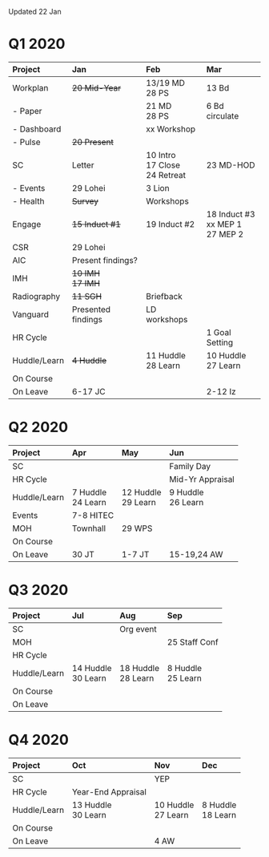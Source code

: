 <meta http-equiv="Cache-Control" content="no-cache, no-store, must-revalidate"/>
<meta http-equiv="Pragma" content="no-cache"/>
<meta http-equiv="Expires" content="0"/>

Updated 22 Jan

# Q1 2020

| Project      |  Jan                      |  Feb                                   |  Mar                      |
| :-----       | :---                      | :---                                   | :---                      |
| Workplan     | ~~20 Mid-Year~~           | 13/19 MD<br>28 PS                         | 13 Bd                     |
| - Paper      |                           | 21 MD<br>28 PS                         | 6 Bd circulate            |
| - Dashboard  |                           | xx Workshop                            |                           |
| - Pulse      | ~~20 Present~~            |                                        |                           |
| SC           | Letter                    | 10 Intro<br>17 Close<br>24 Retreat     | 23 MD-HOD                 |
| - Events     | 29 Lohei                  | 3 Lion                                 |                           |
| - Health     | ~~Survey~~                | Workshops                              |                           |
| Engage       | ~~15 Induct #1~~          | 19 Induct #2<br>                       | 18 Induct #3<br>xx MEP 1<br>27 MEP 2                  |
| CSR          | 29 Lohei                  |                                        |                           |
| AIC          | Present findings?         |                                        |                           |
| IMH          | ~~10 IMH<br>17 IMH~~      |                                        |                           |
| Radiography  | ~~11 SGH~~                | Briefback                              |                           |
| Vanguard     | Presented findings        | LD workshops                           |                           |
| HR Cycle     |                           |                                        | 1 Goal Setting                          |
| Huddle/Learn | ~~4 Huddle~~              | 11 Huddle<br>28 Learn                  | 10 Huddle<br>27 Learn     |
| On Course    |                           |                                        |                           |
| On Leave     | 6-17 JC                   |                                        | 2-12 Iz                   |

# Q2 2020

| Project      |  Apr                      |  May                                   |  Jun                       |
| :-----       | :---                      | :---                                   | :---                       |
| SC           |                           |                                        | Family Day                 |
| HR Cycle     |                           |                                        | Mid-Yr Appraisal           |
| Huddle/Learn | 7 Huddle<br>24 Learn      | 12 Huddle<br>29 Learn                  | 9 Huddle<br>26 Learn       |
| Events       | 7-8 HITEC                 |                                        |                            |
| MOH          | Townhall                  | 29 WPS                                 |                            |                      
| On Course    |                           |                                        |                            |
| On Leave     | 30 JT                     | 1-7 JT                                 | 15-19,24 AW                |

# Q3 2020

| Project      |  Jul                       |  Aug                                  |  Sep                       |
| :-----       | :---                       | :---                                  | :---                       |
| SC           |                            | Org event                             |                            |
| MOH          |                            |                                       | 25 Staff Conf              |
| HR Cycle     |                            |                                       |                            |
| Huddle/Learn | 14 Huddle<br>30 Learn      |  18 Huddle<br>28 Learn                | 8 Huddle<br>25 Learn       |
| On Course    |                            |                                       |                            |
| On Leave     |                            |                                       |                            |

# Q4 2020

| Project      |  Oct                        |  Nov                                 |  Dec                       |
| :-----       | :---                        | :---                                 | :---                       |
| SC           |                             | YEP                                  |                            |
| HR Cycle     | Year-End Appraisal          |                                      |                            |
| Huddle/Learn | 13 Huddle<br>30 Learn       | 10 Huddle<br>27 Learn                | 8 Huddle<br>18 Learn       |
| On Course    |                             |                                      |                            |
| On Leave     |                             | 4 AW                                 |                            |
